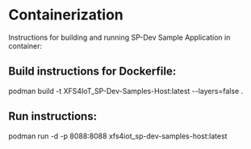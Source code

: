 # Containerization

Instructions for building and running SP-Dev Sample Application in container:

## Build instructions for Dockerfile:
podman build -t XFS4IoT_SP-Dev-Samples-Host:latest --layers=false .

## Run instructions:
podman run -d -p 8088:8088 xfs4iot_sp-dev-samples-host:latest

